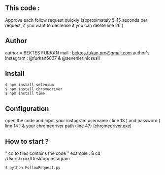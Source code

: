 ## This code :
Approve each follow request quickly (approximately 5-15 seconds per request, if you want to decrease it you can delete line 26 )

## Author

author = BEKTES FURKAN 
mail : bektes.fukan.pro@gmail.com
author's instagram : @furkan5037 & @sevenlerinicsesii 

## Install

```
$ npm install selenium
$ npm install chromedriver
$ npm install time
```
## Configuration

open the code and input your instagram username ( line 13 )  and password ( line 14 ) & your chromedriver path (line 47) (chromedriver.exe)

## How to start ?

" cd to files contains the code " example : $ cd /Users/xxxx/Desktop/instagram
```
$ python FollowRequest.py
```
